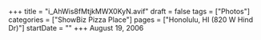 +++
title = "i_AhWis8fMtjkMWX0KyN.avif"
draft = false
tags = ["Photos"]
categories = ["ShowBiz Pizza Place"]
pages = ["Honolulu, HI (820 W Hind Dr)"]
startDate = ""
+++
August 19, 2006
